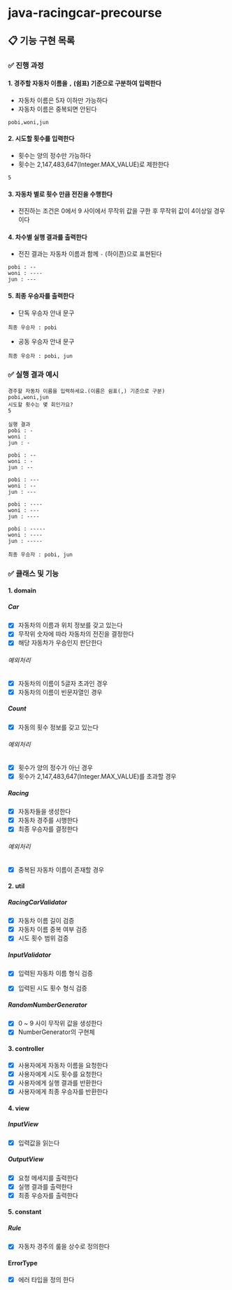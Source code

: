 # java-racingcar-precourse

## 📋 기능 구현 목록 

### ✅ 진행 과정

#### 1. 경주할 자동차 이름을 `,` (쉼표) 기준으로 구분하여 입력한다

- 자동차 이름은 5자 이하만 가능하다
- 자동차 이름은 중복되면 안된다
```text
pobi,woni,jun
```

#### 2. 시도할 횟수를 입력한다

- 횟수는 양의 정수만 가능하다
- 횟수는 2,147,483,647(Integer.MAX_VALUE)로 제한한다

```text
5
```

#### 3. 자동차 별로 횟수 만큼 전진을 수행한다

- 전진하는 조건은 0에서 9 사이에서 무작위 값을 구한 후 무작위 값이 4이상일 경우이다

#### 4. 차수별 실행 결과를 출력한다

- 전진 결과는 자동차 이름과 함께 `-` (하이픈)으로 표현된다

```text
pobi : --
woni : ----
jun : ---
```

#### 5. 최종 우승자를 출력한다

- 단독 우승자 안내 문구

```text
최종 우승자 : pobi
```

- 공동 우승자 안내 문구

```text
최종 우승자 : pobi, jun
```

### ✅ 실행 결과 예시
```text
경주할 자동차 이름을 입력하세요.(이름은 쉼표(,) 기준으로 구분)
pobi,woni,jun
시도할 횟수는 몇 회인가요?
5

실행 결과
pobi : -
woni : 
jun : -

pobi : --
woni : -
jun : --

pobi : ---
woni : --
jun : ---

pobi : ----
woni : ---
jun : ----

pobi : -----
woni : ----
jun : -----

최종 우승자 : pobi, jun
```

### ✅ 클래스 및 기능

#### 1. domain

##### Car

- [X] 자동차의 이름과 위치 정보를 갖고 있는다
- [X] 무작위 숫자에 따라 자동차의 전진을 결정한다
- [X] 해당 자동차가 우승인지 판단한다

###### 예외처리
- [X] 자동차의 이름이 5글자 초과인 경우
- [X] 자동차의 이름이 빈문자열인 경우

##### Count

- [X] 자동의 횟수 정보를 갖고 있는다

###### 예외처리
- [X] 횟수가 양의 정수가 아닌 경우
- [X] 횟수가 2,147,483,647(Integer.MAX_VALUE)를 초과할 경우

##### Racing

- [X] 자동차들을 생성한다
- [X] 자동차 경주를 시행한다
- [X] 최종 우승자를 결정한다

###### 예외처리

- [X] 중복된 자동차 이름이 존재할 경우

#### 2. util

##### RacingCarValidator

- [X] 자동차 이름 길이 검증
- [X] 자동차 이름 중복 여부 검증
- [X] 시도 횟수 범위 검증

##### InputValidator

- [X] 입력된 자동차 이름 형식 검증
- [X] 입력된 시도 횟수 형식 검증


##### RandomNumberGenerator

- [X] 0 ~ 9 사이 무작위 값을 생성한다
- [X] NumberGenerator의 구현체

#### 3. controller

- [X] 사용자에게 자동차 이름을 요청한다
- [X] 사용자에게 시도 횟수를 요청한다
- [X] 사용자에게 실행 결과를 반환한다
- [X] 사용자에게 최종 우승자를 반환한다

#### 4. view

##### InputView

- [X] 입력값을 읽는다

##### OutputView

- [X] 요청 메세지를 출력한다
- [X] 실행 결과를 출력한다
- [X] 최종 우승자를 출력한다

#### 5. constant

##### Rule

- [X] 자동차 경주의 룰을 상수로 정의한다

#### ErrorType

- [X] 에러 타입을 정의 한다